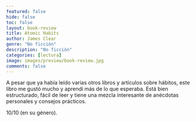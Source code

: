 ```yaml
---
featured: false
hide: false
toc: false
layout: book-review
title: Atomic Habits 
author: James Clear 
genre: "No ficción"
description: "No ficción"
categories: [lectura]
image: images/preview/book-review.jpg
comments: false
---
```


A pesar que ya había leído varias otros libros y artículos sobre hábitos, este libro me gustó mucho y aprendí más de lo que esperaba. Está bien estructurado, fácil de leer y tiene una mezcla interesante de anécdotas personales y consejos prácticos. 

10/10 (en su género).